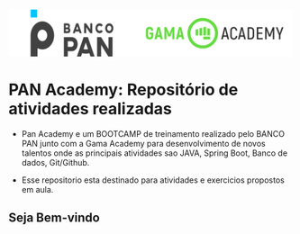 
<img alt="logo banco pan e gama academy" src="https://github.com/MedeirosRodrigo/Pan-Academy/blob/main/Exercicios/Assets/gama-pan-academy-logo.svg" style="width: 300%, height: auto, margin-left: auto, margin-left: auto" />

# PAN Academy: Repositório de atividades realizadas

 - Pan Academy e um BOOTCAMP de treinamento realizado pelo BANCO PAN junto com a Gama Academy para desenvolvimento de novos talentos onde as principais atividades sao JAVA, Spring Boot, Banco de dados, Git/Github.


- Esse repositorio esta destinado para atividades e exercicios propostos em aula.

## Seja Bem-vindo
